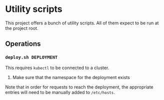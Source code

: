 # Utility scripts

This project offers a bunch of utility scripts.
All of them expect to be run at the project root.

## Operations

### `deploy.sh DEPLOYMENT`

This requires `kubectl` to be connected to a cluster.

1. Make sure that the namespace for the deployment exists

Note that in order for requests to reach the deployment, the appropriate entries will need to be manually added to `/etc/hosts`.
